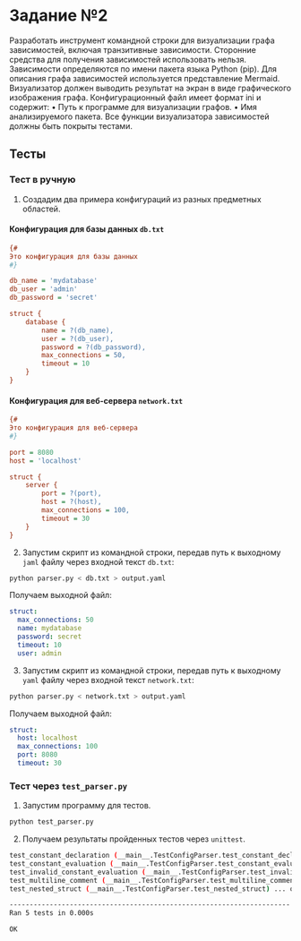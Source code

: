 # Задание №2

Разработать инструмент командной строки для визуализации графа
зависимостей, включая транзитивные зависимости. Сторонние средства для
получения зависимостей использовать нельзя.
Зависимости определяются по имени пакета языка Python (pip). Для
описания графа зависимостей используется представление Mermaid.
Визуализатор должен выводить результат на экран в виде графического
изображения графа.
Конфигурационный файл имеет формат ini и содержит:
• Путь к программе для визуализации графов.
• Имя анализируемого пакета.
Все функции визуализатора зависимостей должны быть покрыты тестами.

## Тесты

### Тест в ручную

1. Создадим два примера конфигураций из разных предметных областей.

#### Конфигурация для базы данных `db.txt`


```cfg
{#
Это конфигурация для базы данных
#}

db_name = 'mydatabase'
db_user = 'admin'
db_password = 'secret'

struct {
    database {
        name = ?(db_name),
        user = ?(db_user),
        password = ?(db_password),
        max_connections = 50,
        timeout = 10
    }
}
```

#### Конфигурация для веб-сервера `network.txt`

```cfg
{#
Это конфигурация для веб-сервера
#}

port = 8080
host = 'localhost'

struct {
    server {
        port = ?(port),
        host = ?(host),
        max_connections = 100,
        timeout = 30
    }
}
```

2. Запустим скрипт из командной строки, передав путь к выходному `jaml` файлу через входной текст `db.txt`:

```sh
python parser.py < db.txt > output.yaml
```

Получаем выходной файл:

```yaml
struct:
  max_connections: 50
  name: mydatabase
  password: secret
  timeout: 10
  user: admin

```

3. Запустим скрипт из командной строки, передав путь к выходному `yaml` файлу через входной текст `network.txt`:

```sh
python parser.py < network.txt > output.yaml
```

Получаем выходной файл:

```yaml
struct:
  host: localhost
  max_connections: 100
  port: 8080
  timeout: 30

```

### Тест через `test_parser.py`

1. Запустим программу для тестов.

```sh
python test_parser.py
```

2. Получаем результаты пройденных тестов через `unittest`.

```sh
test_constant_declaration (__main__.TestConfigParser.test_constant_declaration) ... ok
test_constant_evaluation (__main__.TestConfigParser.test_constant_evaluation) ... ok
test_invalid_constant_evaluation (__main__.TestConfigParser.test_invalid_constant_evaluation) ... ok
test_multiline_comment (__main__.TestConfigParser.test_multiline_comment) ... ok
test_nested_struct (__main__.TestConfigParser.test_nested_struct) ... ok

----------------------------------------------------------------------
Ran 5 tests in 0.000s

OK
```
